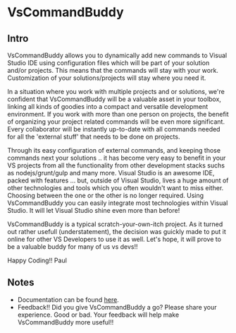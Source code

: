# VsCommandBuddy

## Intro
VsCommandBuddy allows you to dynamically add new commands to Visual Studio IDE using configuration files which will be part 
of your solution and/or projects. This means that the commands will stay with your work. Customization of your solutions/projects
will stay where you need it. 

In a situation where you work with multiple projects and or solutions, we're confident that VsCommandBuddy will be a valuable asset in your 
toolbox, linking all kinds of goodies into a compact and versatile development environment.
If you work with more than one person on projects, the benefit of organizing your project related commands will be even more significant. Every collaborator 
will be instantly up-to-date with all commands needed for all the 'external stuff' that needs to be done on projects.

Through its easy configuration of external commands, and keeping those commands next your solutions .. it has become very easy to benefit 
in your VS projects from all the functionality from other development stacks suchs as nodejs/grunt/gulp and many more. Visual Studio is an 
awesome IDE, packed with features ... but, outside of Visual Studio, lives a huge amount of other technologies and tools which you often 
wouldn't want to miss either. Choosing between the one or the other is no longer required. Using VsCommandBuddy you can easily integrate most technologies 
within Visual Studio. It will let Visual Studio shine even more than before!

VsCommandBuddy is a typical scratch-your-own-itch project. As it turned out rather usefull (understatement), the decision was guickly made to put it online for 
other VS Developers to use it as well. Let's hope, it will prove to be a valuable buddy for many of us vs devs!!
 
Happy Coding!! 
Paul


## Notes
- Documentation can be found [here](Docs/_toc.md).
- Feedback!! Did you give VsCommandBuddy a go? Please share your experience. Good or bad. Your feedback will help make VsCommandBuddy more useful!!






